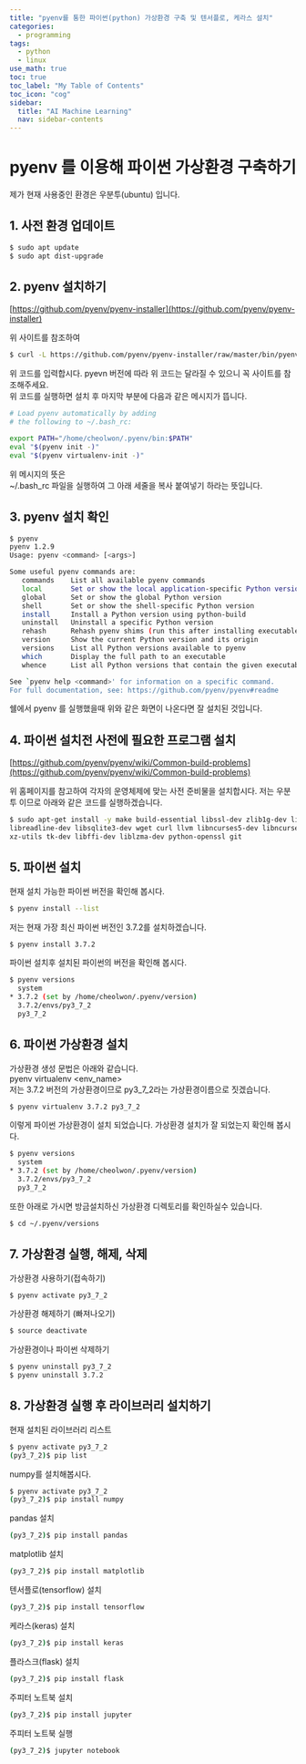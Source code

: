 ```yaml
---
title: "pyenv를 통한 파이썬(python) 가상환경 구축 및 텐서플로, 케라스 설치" 
categories:
  - programming
tags:
  - python
  - linux
use_math: true
toc: true
toc_label: "My Table of Contents"
toc_icon: "cog"
sidebar:
  title: "AI Machine Learning"
  nav: sidebar-contents
---
```


# pyenv 를 이용해 파이썬 가상환경 구축하기 

제가 현재 사용중인 환경은 우분투(ubuntu) 입니다.

## 1. 사전 환경 업데이트

```bash
$ sudo apt update
$ sudo apt dist-upgrade
```

## 2. pyenv 설치하기

[https://github.com/pyenv/pyenv-installer](https://github.com/pyenv/pyenv-installer)

위 사이트를 참조하여

```bash
$ curl -L https://github.com/pyenv/pyenv-installer/raw/master/bin/pyenv-installer | bash
```
위 코드를 입력합시다. pyevn 버전에 따라 위 코드는 달라질 수 있으니 꼭 사이트를 참조해주세요. <br />
위 코드를 실행하면 설치 후 마지막 부분에 다음과 같은 메시지가 뜹니다.

```bash
# Load pyenv automatically by adding
# the following to ~/.bash_rc:

export PATH="/home/cheolwon/.pyenv/bin:$PATH"
eval "$(pyenv init -)"
eval "$(pyenv virtualenv-init -)"
```
위 메시지의 뜻은<br />
~/.bash_rc 파일을 실행하여 그 아래 세줄을 복사 붙여넣기 하라는 뜻입니다. 

## 3. pyenv 설치 확인

```bash
$ pyenv
pyenv 1.2.9
Usage: pyenv <command> [<args>]

Some useful pyenv commands are:
   commands    List all available pyenv commands
   local       Set or show the local application-specific Python version
   global      Set or show the global Python version
   shell       Set or show the shell-specific Python version
   install     Install a Python version using python-build
   uninstall   Uninstall a specific Python version
   rehash      Rehash pyenv shims (run this after installing executables)
   version     Show the current Python version and its origin
   versions    List all Python versions available to pyenv
   which       Display the full path to an executable
   whence      List all Python versions that contain the given executable

See `pyenv help <command>' for information on a specific command.
For full documentation, see: https://github.com/pyenv/pyenv#readme

```
쉘에서 pyenv 를 실행했을때 위와 같은 화면이 나온다면 잘 설치된 것입니다.

## 4. 파이썬 설치전 사전에 필요한 프로그램 설치

[https://github.com/pyenv/pyenv/wiki/Common-build-problems](https://github.com/pyenv/pyenv/wiki/Common-build-problems)

위 홈페이지를 참고하여 각자의 운영체제에 맞는 사전 준비물을 설치합시다. 
저는 우분투 이므로 아래와 같은 코드를 실행하겠습니다.

```bash
$ sudo apt-get install -y make build-essential libssl-dev zlib1g-dev libbz2-dev \
libreadline-dev libsqlite3-dev wget curl llvm libncurses5-dev libncursesw5-dev \
xz-utils tk-dev libffi-dev liblzma-dev python-openssl git
```

## 5. 파이썬 설치

현재 설치 가능한 파이썬 버전을 확인해 봅시다.

```bash
$ pyenv install --list
```

저는 현재 가장 최신 파이썬 버전인 3.7.2를 설치하겠습니다.

```bash
$ pyenv install 3.7.2
```

파이썬 설치후 설치된 파이썬의 버전을 확인해 봅시다.

```bash
$ pyenv versions
  system
* 3.7.2 (set by /home/cheolwon/.pyenv/version)
  3.7.2/envs/py3_7_2
  py3_7_2
```

## 6. 파이썬 가상환경 설치

가상환경 생성 문법은 아래와 같습니다. <br />
pyenv virtualenv <version> <env_name>
<br />
저는 3.7.2 버전의 가상환경이므로 py3_7_2라는 가상환경이름으로 짓겠습니다.

```bash
$ pyenv virtualenv 3.7.2 py3_7_2
```
이렇게 파이썬 가상환경이 설치 되었습니다. 
가상환경 설치가 잘 되었는지 확인해 봅시다.

```bash
$ pyenv versions
  system
* 3.7.2 (set by /home/cheolwon/.pyenv/version)
  3.7.2/envs/py3_7_2
  py3_7_2
```
또한 아래로 가시면 방금설치하신 가상환경 디렉토리를 확인하실수 있습니다.

```bash
$ cd ~/.pyenv/versions
```


## 7. 가상환경 실행, 해제, 삭제

가상환경 사용하기(접속하기)

```bash
$ pyenv activate py3_7_2
```

가상환경 해제하기 (빠져나오기)
```bash
$ source deactivate
```

가상환경이나 파이썬 삭제하기
```bash
$ pyenv uninstall py3_7_2
$ pyenv uninstall 3.7.2
```

## 8. 가상환경 실행 후 라이브러리 설치하기


현재 설치된 라이브러리 리스트

```bash
$ pyenv activate py3_7_2
(py3_7_2)$ pip list
```


numpy를 설치해봅시다.

```bash
$ pyenv activate py3_7_2
(py3_7_2)$ pip install numpy
```

pandas 설치
```bash
(py3_7_2)$ pip install pandas
```

matplotlib 설치
```bash
(py3_7_2)$ pip install matplotlib
```

텐서플로(tensorflow) 설치
```bash
(py3_7_2)$ pip install tensorflow
```

케라스(keras) 설치
```bash
(py3_7_2)$ pip install keras
```

플라스크(flask) 설치
```bash
(py3_7_2)$ pip install flask
```

주피터 노트북 설치
```bash
(py3_7_2)$ pip install jupyter
```

주피터 노트북 실행
```bash
(py3_7_2)$ jupyter notebook
```
